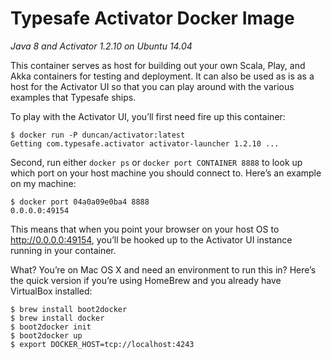 # Typesafe Activator Docker Image

*Java 8 and Activator 1.2.10 on Ubuntu 14.04*

This container serves as host for building out your own Scala, Play, and Akka containers for testing and deployment. It can also be used as is as a host for the Activator UI so that you can play around with the various examples that Typesafe ships.

To play with the Activator UI, you’ll first need fire up this container:

```
$ docker run -P duncan/activator:latest
Getting com.typesafe.activator activator-launcher 1.2.10 ...
```

Second, run either `docker ps` or `docker port CONTAINER 8888` to look up which port on your host machine you should connect to. Here’s an example on my machine:

```
$ docker port 04a0a09e0ba4 8888
0.0.0.0:49154
```

This means that when you point your browser on your host OS to http://0.0.0.0:49154, you’ll be hooked up to the Activator UI instance running in your container.

What? You’re on Mac OS X and need an environment to run this in? Here’s the quick version if you’re using HomeBrew and you already have VirtualBox installed:

```
$ brew install boot2docker
$ brew install docker
$ boot2docker init
$ boot2docker up
$ export DOCKER_HOST=tcp://localhost:4243
```
